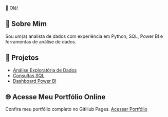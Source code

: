 👋 Olá! 

## 📌 Sobre Mim

Sou um(a) analista de dados com experiência em Python, SQL, Power BI e ferramentas de análise de dados.

## 🚀 Projetos

- [Análise Exploratória de Dados](projetos/projeto-eda/)
- [Consultas SQL](projetos/projeto-sql/)
- [Dashboard Power BI](projetos/projeto-powerbi/)

## 🌐 Acesse Meu Portfólio Online

Confira meu portfólio completo no GitHub Pages. [Acessar Portfólio](https://yoRitayo.github.io)
